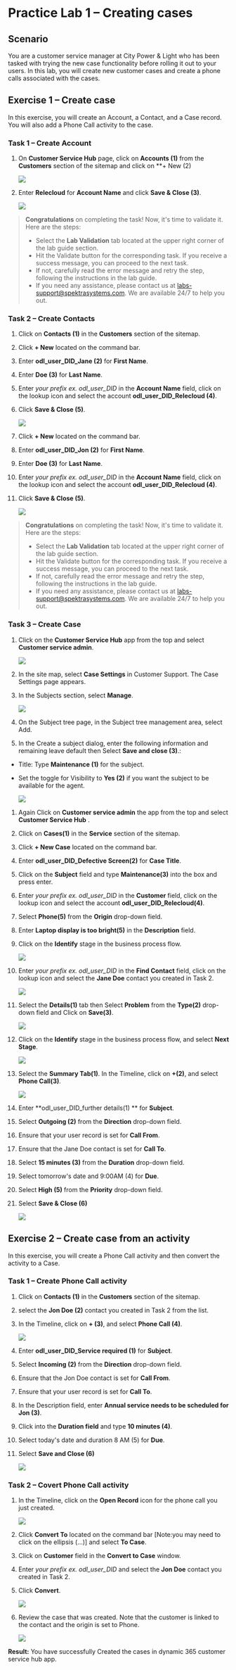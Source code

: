 # Practice Lab 1 – Creating cases

## Scenario

You are a customer service manager at City Power & Light who has been tasked with trying the new case functionality before rolling it out to your users. In this lab, you will create new customer cases and create a phone calls associated with the cases.



## Exercise 1 – Create case

In this exercise, you will create an Account, a Contact, and a Case record. You will also add a Phone Call activity to the case.

### Task 1 – Create Account

1.  On **Customer Service Hub** page, click on **Accounts (1)** from the **Customers** section of the sitemap and click on **+ New (2)

     ![](../images/newaccount.png)
     


3.  Enter **Relecloud** for **Account Name** and click **Save & Close (3)**.


    ![](../images/relecloud.png)
    
> **Congratulations** on completing the task! Now, it's time to validate it. Here are the steps:
> - Select the **Lab Validation** tab located at the upper right corner of the lab guide section.
> - Hit the Validate button for the corresponding task. If you receive a success message, you can proceed to the next task. 
> - If not, carefully read the error message and retry the step, following the instructions in the lab guide.
> - If you need any assistance, please contact us at labs-support@spektrasystems.com. We are available 24/7 to help you out.

### Task 2 – Create Contacts

1.  Click on **Contacts (1)** in the **Customers** section of the sitemap.

2.  Click **+ New** located on the command bar.

3.  Enter **odl_user_DID_Jane (2)** for **First Name**.

4.  Enter **Doe (3)** for **Last Name**.

5.  Enter *your prefix ex. odl_user_DID* in the **Account Name** field, click on the lookup icon and select the account **odl_user_DID_Relecloud (4)**.

6.  Click **Save & Close (5)**.

    ![](../images/jane.png)

7.  Click **+ New** located on the command bar.

8.  Enter **odl_user_DID_Jon (2)** for **First Name**.

9.  Enter **Doe (3)** for **Last Name**.
10.  Enter *your prefix ex. odl_user_DID* in the **Account Name** field, click on the lookup icon and select the account **odl_user_DID_Relecloud (4)**.

11.  Click **Save & Close (5)**.

     ![](../images/jon.png)
     
> **Congratulations** on completing the task! Now, it's time to validate it. Here are the steps:
> - Select the **Lab Validation** tab located at the upper right corner of the lab guide section.
> - Hit the Validate button for the corresponding task. If you receive a success message, you can proceed to the next task. 
> - If not, carefully read the error message and retry the step, following the instructions in the lab guide.
> - If you need any assistance, please contact us at labs-support@spektrasystems.com. We are available 24/7 to help you out.

### Task 3 – Create Case

1.  Click on the **Customer Service Hub** app from the top and select **Customer service admin**.

    ![](../images/Customer-service-admin-1.png)
    
1.  In the site map, select **Case Settings** in Customer Support. The Case Settings page appears.

1.  In the Subjects section, select **Manage**.

    ![](../images/Customer-service-admin-9.png)

1.  On the Subject tree page, in the Subject tree management area, select Add.

1.  In the Create a subject dialog, enter the following information and remaining leave default then Select **Save and close (3)**.:
    
  - Title: Type **Maintenance (1)** for the subject.
    
  - Set the toggle for Visibility to **Yes (2)** if you want the subject to be available for the agent.
    
    ![](../images/maintenance.png)
    
1. Again Click on **Customer service admin**  the app from the top and select  **Customer Service Hub** .
    
1.  Click on **Cases(1)** in the **Service** section of the sitemap.

1.  Click **+ New Case** located on the command bar.

1.  Enter **odl_user_DID_Defective Screen(2)** for **Case Title**.

1.  Click on the **Subject** field and type **Maintenance(3)** into the box and press enter.

1.  Enter *your prefix ex. odl_user_DID* in the **Customer** field, click on the lookup icon and select the account **odl_user_DID_Relecloud(4)**.

1.  Select **Phone(5)** from the **Origin** drop-down field.

1.  Enter **Laptop display is too bright(5)** in the **Description** field.

1.  Click on the **Identify** stage in the business process flow.

    ![](../images/identify-1.png)

1. Enter *your prefix ex. odl_user_DID* in the **Find Contact** field, click on the lookup icon and select the **Jane Doe** contact you created in Task 2.

    ![](../images/identify-2.png)

1. Select the **Details(1)** tab then Select **Problem** from the **Type(2)** drop-down field and Click on **Save(3)**.

    ![](../images/deatils.png)

1. Click on the **Identify** stage in the business process flow, and select **Next Stage**.

    ![](../images/next-stage-1.png)

1. Select the **Summary Tab(1)**. In the Timeline, click on **+(2)**, and select **Phone Call(3)**.

    ![](../images/Timeline-1.png)

1. Enter **odl_user_DID_further details(1) ** for **Subject**.

1. Select **Outgoing (2)** from the **Direction** drop-down field.

1. Ensure that your user record is set for **Call From**.

1. Ensure that the Jane Doe contact is set for **Call To**.

1. Select **15 minutes (3)** from the **Duration** drop-down field.

1. Select tomorrow's date and 9:00AM (4) for **Due**.

1. Select **High (5)** from the **Priority** drop-down field.

1. Select **Save & Close (6)**

    ![](../images/phone-call-1.png)

## Exercise 2 – Create case from an activity

In this exercise, you will create a Phone Call activity and then convert the activity to a Case.

### Task 1 – Create Phone Call activity

1.  Click on **Contacts (1)** in the **Customers** section of the sitemap.

2.  select the **Jon Doe (2)** contact you created in Task 2 from the list.

3.  In the Timeline, click on **+ (3)**, and select **Phone Call (4)**.

    ![](../images/phone-call-2.png)

4.  Enter **odl_user_DID_Service required (1)** for **Subject**.

5.  Select **Incoming (2)** from the **Direction** drop-down field.

6.  Ensure that the Jon Doe contact is set for **Call From**.

7.  Ensure that your user record is set for **Call To**.

8.  In the Description field, enter **Annual service needs to be scheduled for Jon (3)**.

9.  Click into the **Duration field** and type **10 minutes (4)**.

10. Select today's date and duration 8 AM (5) for **Due**.

11. Select **Save and Close (6)**

    ![](../images/jon-phone-call-1.png)

### Task 2 – Covert Phone Call activity

1.  In the Timeline, click on the **Open Record** icon for the phone call you just created.

    ![](../images/record-1.png)

2.  Click **Convert To** located on the command bar [Note:you may need to click on the ellipsis (...)] and select **To Case**.

3.  Click on **Customer** field in the **Convert to Case** window.

4.  Enter *your prefix ex. odl_user_DID* and select the **Jon Doe** contact you created in Task 2.

5.  Click **Convert**.

    ![](../images/convert-1.png)

6.  Review the case that was created. Note that the customer is linked to the contact and the origin is set to Phone.

    ![](../images/CovertPhoneCallactivity-1.png)
    
**Result:** You have successfully Created the cases in dynamic 365 customer service hub app. 
